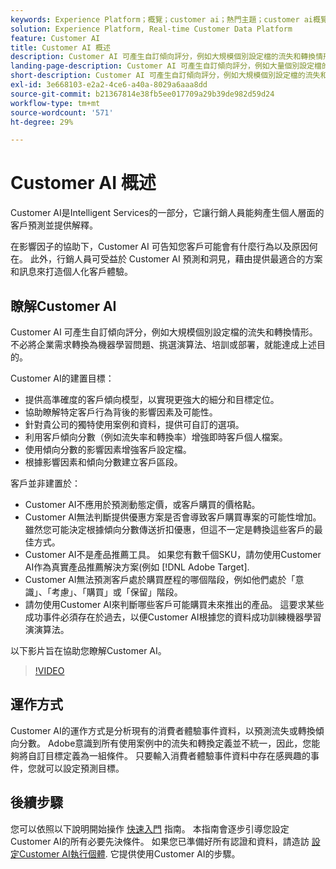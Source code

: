 ```yaml
---
keywords: Experience Platform；概覽；customer ai；熱門主題；customer ai概覽
solution: Experience Platform, Real-time Customer Data Platform
feature: Customer AI
title: Customer AI 概述
description: Customer AI 可產生自訂傾向評分，例如大規模個別設定檔的流失和轉換情形。 不必將企業需求轉換為機器學習問題、挑選演算法、培訓或部署，就能達成上述目的。
landing-page-description: Customer AI 可產生自訂傾向評分，例如大量個別設定檔的流失和轉換情形。
short-description: Customer AI 可產生自訂傾向評分，例如大規模個別設定檔的流失和轉換情形。
exl-id: 3e668103-e2a2-4ce6-a40a-8029a6aaa8dd
source-git-commit: b21367814e38fb5ee017709a29b39de982d59d24
workflow-type: tm+mt
source-wordcount: '571'
ht-degree: 29%

---
```



# Customer AI 概述

Customer AI是Intelligent Services的一部分，它讓行銷人員能夠產生個人層面的客戶預測並提供解釋。

在影響因子的協助下，Customer AI 可告知您客戶可能會有什麼行為以及原因何在。 此外，行銷人員可受益於 Customer AI 預測和洞見，藉由提供最適合的方案和訊息來打造個人化客戶體驗。

## 瞭解Customer AI

Customer AI 可產生自訂傾向評分，例如大規模個別設定檔的流失和轉換情形。 不必將企業需求轉換為機器學習問題、挑選演算法、培訓或部署，就能達成上述目的。

Customer AI的建置目標：

- 提供高準確度的客戶傾向模型，以實現更強大的細分和目標定位。
- 協助瞭解特定客戶行為背後的影響因素及可能性。
- 針對貴公司的獨特使用案例和資料，提供可自訂的選項。
- 利用客戶傾向分數（例如流失率和轉換率）增強即時客戶個人檔案。
- 使用傾向分數的影響因素增強客戶設定檔。
- 根據影響因素和傾向分數建立客戶區段。

客戶並非建置於：

- Customer AI不應用於預測動態定價，或客戶購買的價格點。
- Customer AI無法判斷提供優惠方案是否會導致客戶購買專案的可能性增加。 雖然您可能決定根據傾向分數傳送折扣優惠，但這不一定是轉換這些客戶的最佳方式。
- Customer AI不是產品推薦工具。 如果您有數千個SKU，請勿使用Customer AI作為真實產品推薦解決方案(例如 [!DNL Adobe Target].
- Customer AI無法預測客戶處於購買歷程的哪個階段，例如他們處於「意識」、「考慮」、「購買」或「保留」階段。
- 請勿使用Customer AI來判斷哪些客戶可能購買未來推出的產品。 這要求某些成功事件必須存在於過去，以便Customer AI根據您的資料成功訓練機器學習演演算法。

以下影片旨在協助您瞭解Customer AI。

>[!VIDEO](https://video.tv.adobe.com/v/32664?learn=on&quality=12)

## 運作方式

Customer AI的運作方式是分析現有的消費者體驗事件資料，以預測流失或轉換傾向分數。 Adobe意識到所有使用案例中的流失和轉換定義並不統一，因此，您能夠將自訂目標定義為一組條件。 只要輸入消費者體驗事件資料中存在感興趣的事件，您就可以設定預測目標。

## 後續步驟

您可以依照以下說明開始操作 [快速入門](./getting-started.md) 指南。 本指南會逐步引導您設定Customer AI的所有必要先決條件。 如果您已準備好所有認證和資料，請造訪  [設定Customer AI執行個體](./user-guide/configure.md). 它提供使用Customer AI的步驟。
